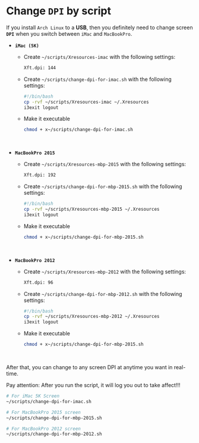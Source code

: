 # Change **`DPI`** by script

If you install `Arch Linux` to a **USB**, then you definitely need to change screen **`DPI`**
when you switch between `iMac` and `MacBookPro`. 

- **`iMac (5K)`**
    
    - Create `~/scripts/Xresources-imac` with the following settings:

        ```bash
        Xft.dpi: 144
        ```
    - Create `~/scripts/change-dpi-for-imac.sh` with the following settings:

        ```bash
        #!/bin/bash
        cp -rvf ~/scripts/Xresources-imac ~/.Xresources
        i3exit logout
        ```
    - Make it executable

        ```bash
        chmod + x~/scripts/change-dpi-for-imac.sh
        ```

</br>

- **`MacBookPro 2015`**
    
    - Create `~/scripts/Xresources-mbp-2015` with the following settings:

        ```bash
        Xft.dpi: 192
        ```
    - Create `~/scripts/change-dpi-for-mbp-2015.sh` with the following settings:

        ```bash
        #!/bin/bash
        cp -rvf ~/scripts/Xresources-mbp-2015 ~/.Xresources
        i3exit logout
        ```
    - Make it executable

        ```bash
        chmod + x~/scripts/change-dpi-for-mbp-2015.sh
        ```

</br>

- **`MacBookPro 2012`**
    
    - Create `~/scripts/Xresources-mbp-2012` with the following settings:

        ```bash
        Xft.dpi: 96
        ```
    - Create `~/scripts/change-dpi-for-mbp-2012.sh` with the following settings:

        ```bash
        #!/bin/bash
        cp -rvf ~/scripts/Xresources-mbp-2012 ~/.Xresources
        i3exit logout
        ```
    - Make it executable

        ```bash
        chmod + x~/scripts/change-dpi-for-mbp-2015.sh
        ```

</br>

After that, you can change to any screen DPI at anytime you want in real-time.

Pay attention: After you run the script, it will log you out to take affect!!!

```bash
# For iMac 5K Screen
~/scripts/change-dpi-for-imac.sh

# For MacBookPro 2015 screen
~/scripts/change-dpi-for-mbp-2015.sh

# For MacBookPro 2012 screen
~/scripts/change-dpi-for-mbp-2012.sh
```
